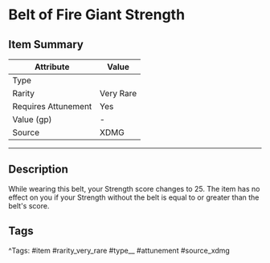# Belt of Fire Giant Strength

## Item Summary

| Attribute            | Value                        |
|----------------------|------------------------------|
| Type                 |   |
| Rarity               | Very Rare             |
| Requires Attunement  | Yes                |
| Value (gp)           | -    |
| Source               | XDMG |

---

## Description

While wearing this belt, your Strength score changes to 25. The item has no effect on you if your Strength without the belt is equal to or greater than the belt's score.

## Tags

^Tags: #item #rarity_very_rare #type__ #attunement #source_xdmg